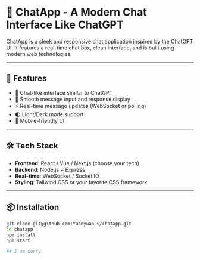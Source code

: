 # 💬 ChatApp - A Modern Chat Interface Like ChatGPT

ChatApp is a sleek and responsive chat application inspired by the ChatGPT UI. It features a real-time chat box, clean interface, and is built using modern web technologies.

---

## 🚀 Features

- 🧠 Chat-like interface similar to ChatGPT
- 💬 Smooth message input and response display
- ⚡️ Real-time message updates (WebSocket or polling)
- 🌓 Light/Dark mode support
- 📱 Mobile-friendly UI

---

## 🛠️ Tech Stack

- **Frontend**: React / Vue / Next.js (choose your tech)
- **Backend**: Node.js + Express
- **Real-time**: WebSocket / Socket.IO
- **Styling**: Tailwind CSS or your favorite CSS framework

---

## 📦 Installation

```bash
git clone git@github.com:Yuanyuan-S/chatapp.git
cd chatapp
npm install
npm start

## I am sorry.
